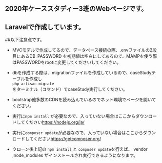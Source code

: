 
## 2020年ケーススタディー3班のWebページです。

## Laravelで作成しています。

##以下注意点です。


- MVCモデルで作成してるので、データベース接続の際、.envファイルの2段目にあるDB_PASSWORD
を初期値は空白にしてあるので、MAMPを使う際はPASSWORDをrootに変更してくださいしてください。

- dbを作成する際は、migrationファイルを作成しているので、caseStudyテーブルを作成し  
`php artisan migrate`  
をターミナル（コマンド）でcaseStudy実行してください。

- bootstrap他多数のCDNを読み込んでいるのでネット環境でページを開いてください。

- 実行に`npm install` が必要なので、入っていない場合はここからダウンロードしてください<a>https://nodejs.org/ja/</a>

- 実行に`composer update`が必要なので、入っていない場合はここからダウンロードしてください<a>https://getcomposer.org/</a>

- クローン後上記の `npm install` と `composer update`を行えば、 vendor ,node_modules がインストールされ実行できるようになります。